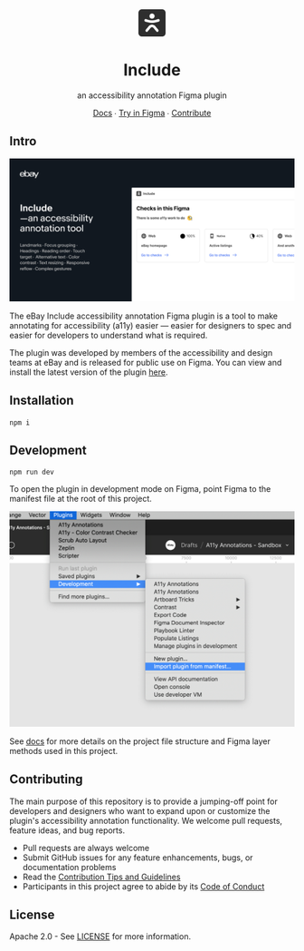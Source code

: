 <div align="center">
<img alt="include logo" height="48" width="48" src="previews/include_logo.png" />

# Include

an accessibility annotation Figma plugin

[Docs](https://include.ebaydesign.tech) ∙ [Try in Figma](https://www.figma.com/community/plugin/1208180794570801545/Include%3A-an-accessibility-annotation-tool) ∙ [Contribute](#contributing)

</div>

## Intro

<img alt="plugin version 0.1.0" src="previews/include_banner.png" />

The eBay Include accessibility annotation Figma plugin is a tool to make annotating for accessibility (a11y) easier — easier for designers to spec and easier for developers to understand what is required.

The plugin was developed by members of the accessibility and design teams at eBay and is released for public use on Figma. You can view and install the latest version of the plugin [here](https://www.figma.com/community/plugin/1208180794570801545/Include%3A-an-accessibility-annotation-tool).

## Installation

```
npm i
```

## Development

```
npm run dev
```

To open the plugin in development mode on Figma, point Figma to the manifest file at the root of this project.

<img alt="import manifest of Figma plugin" src="previews/import-manifest.png" />

See [docs](https://include.ebaydesign.tech) for more details on the project file structure and Figma layer methods used in this project.

## Contributing

The main purpose of this repository is to provide a jumping-off point for developers and designers who want to expand upon or customize the plugin's accessibility annotation functionality. We welcome pull requests, feature ideas, and bug reports.

- Pull requests are always welcome
- Submit GitHub issues for any feature enhancements, bugs, or documentation problems
- Read the [Contribution Tips and Guidelines](/contributing.md)
- Participants in this project agree to abide by its [Code of Conduct](https://github.com/eBay/.github/blob/main/CODE_OF_CONDUCT.md)

## License

Apache 2.0 - See [LICENSE](/LICENSE) for more information.
